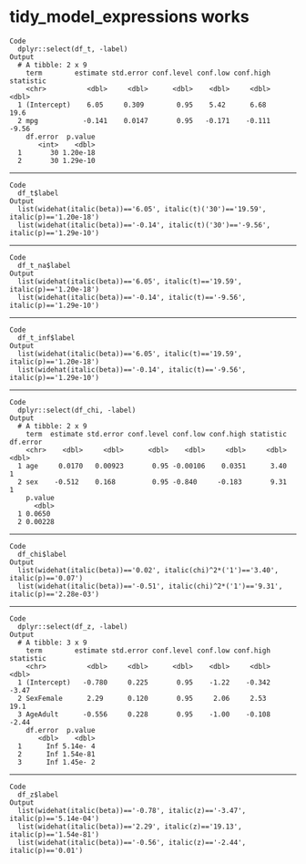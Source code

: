 # tidy_model_expressions works

    Code
      dplyr::select(df_t, -label)
    Output
      # A tibble: 2 x 9
        term        estimate std.error conf.level conf.low conf.high statistic
        <chr>          <dbl>     <dbl>      <dbl>    <dbl>     <dbl>     <dbl>
      1 (Intercept)    6.05     0.309        0.95    5.42      6.68      19.6 
      2 mpg           -0.141    0.0147       0.95   -0.171    -0.111     -9.56
        df.error  p.value
           <int>    <dbl>
      1       30 1.20e-18
      2       30 1.29e-10

---

    Code
      df_t$label
    Output
      list(widehat(italic(beta))=='6.05', italic(t)('30')=='19.59', italic(p)=='1.20e-18')
      list(widehat(italic(beta))=='-0.14', italic(t)('30')=='-9.56', italic(p)=='1.29e-10')

---

    Code
      df_t_na$label
    Output
      list(widehat(italic(beta))=='6.05', italic(t)=='19.59', italic(p)=='1.20e-18')
      list(widehat(italic(beta))=='-0.14', italic(t)=='-9.56', italic(p)=='1.29e-10')

---

    Code
      df_t_inf$label
    Output
      list(widehat(italic(beta))=='6.05', italic(t)=='19.59', italic(p)=='1.20e-18')
      list(widehat(italic(beta))=='-0.14', italic(t)=='-9.56', italic(p)=='1.29e-10')

---

    Code
      dplyr::select(df_chi, -label)
    Output
      # A tibble: 2 x 9
        term  estimate std.error conf.level conf.low conf.high statistic df.error
        <chr>    <dbl>     <dbl>      <dbl>    <dbl>     <dbl>     <dbl>    <dbl>
      1 age     0.0170   0.00923       0.95 -0.00106    0.0351      3.40        1
      2 sex    -0.512    0.168         0.95 -0.840     -0.183       9.31        1
        p.value
          <dbl>
      1 0.0650 
      2 0.00228

---

    Code
      df_chi$label
    Output
      list(widehat(italic(beta))=='0.02', italic(chi)^2*('1')=='3.40', italic(p)=='0.07')
      list(widehat(italic(beta))=='-0.51', italic(chi)^2*('1')=='9.31', italic(p)=='2.28e-03')

---

    Code
      dplyr::select(df_z, -label)
    Output
      # A tibble: 3 x 9
        term        estimate std.error conf.level conf.low conf.high statistic
        <chr>          <dbl>     <dbl>      <dbl>    <dbl>     <dbl>     <dbl>
      1 (Intercept)   -0.780     0.225       0.95    -1.22    -0.342     -3.47
      2 SexFemale      2.29      0.120       0.95     2.06     2.53      19.1 
      3 AgeAdult      -0.556     0.228       0.95    -1.00    -0.108     -2.44
        df.error  p.value
           <dbl>    <dbl>
      1      Inf 5.14e- 4
      2      Inf 1.54e-81
      3      Inf 1.45e- 2

---

    Code
      df_z$label
    Output
      list(widehat(italic(beta))=='-0.78', italic(z)=='-3.47', italic(p)=='5.14e-04')
      list(widehat(italic(beta))=='2.29', italic(z)=='19.13', italic(p)=='1.54e-81')
      list(widehat(italic(beta))=='-0.56', italic(z)=='-2.44', italic(p)=='0.01')

